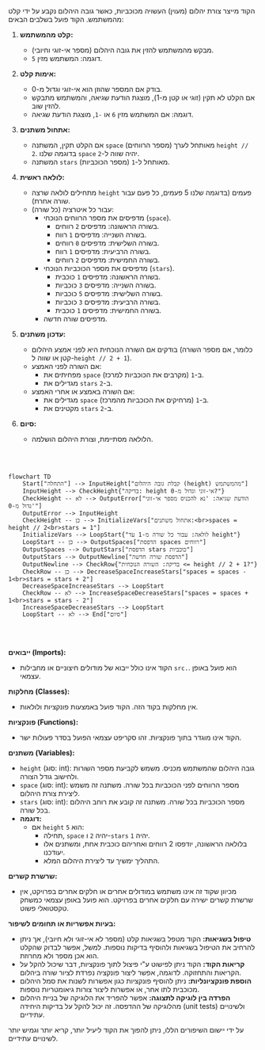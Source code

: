 ## <algorithm>

הקוד מייצר צורת יהלום (מעוין) העשויה מכוכביות, כאשר גובה היהלום נקבע על ידי קלט מהמשתמש. הקוד פועל בשלבים הבאים:

1. **קלט מהמשתמש:**
   - מבקש מהמשתמש להזין את גובה היהלום (מספר אי-זוגי וחיובי).
   - דוגמה: המשתמש מזין `5`.

2. **אימות קלט:**
   - בודק אם המספר שהוזן הוא אי-זוגי וגדול מ-0.
   - אם הקלט לא תקין (זוגי או קטן מ-1), מוצגת הודעת שגיאה, והמשתמש מתבקש להזין שוב.
   - דוגמה: אם המשתמש מזין `6` או `-1`, מוצגת הודעת שגיאה.

3. **אתחול משתנים:**
   - אם הקלט תקין, המשתנה `space` (מספר הרווחים) מאותחל לערך `height // 2`. בדוגמה שלנו `space` יהיה שווה ל-`2`.
   - המשתנה `stars` (מספר הכוכביות) מאותחל ל-`1`.

4. **לולאה ראשית:**
   - מתחילים לולאה שרצה `height` פעמים (בדוגמה שלנו 5 פעמים, כל פעם עבור שורה אחרת).
   - עבור כל איטרציה (כל שורה):
     - מדפיסים את מספר הרווחים הנוכחי (`space`).
       - בשורה הראשונה: מדפיסים `2` רווחים.
       - בשורה השנייה: מדפיסים `1` רווח.
       - בשורה השלישית: מדפיסים `0` רווחים.
       - בשורה הרביעית: מדפיסים `1` רווח.
       - בשורה החמישית: מדפיסים `2` רווחים.
     - מדפיסים את מספר הכוכביות הנוכחי (`stars`).
       - בשורה הראשונה: מדפיסים `1` כוכבית.
       - בשורה השנייה: מדפיסים `3` כוכביות.
       - בשורה השלישית: מדפיסים `5` כוכביות.
       - בשורה הרביעית: מדפיסים `3` כוכביות.
       - בשורה החמישית: מדפיסים `1` כוכבית.
     - מדפיסים שורה חדשה.

5. **עדכון משתנים:**
   - בודקים אם השורה הנוכחית היא לפני אמצע היהלום (כלומר, אם מספר השורה קטן או שווה ל-`height // 2 + 1`).
   - אם השורה לפני האמצע:
     - מפחיתים את `space` ב-`1` (מקרבים את הכוכביות למרכז).
     - מגדילים את `stars` ב-`2`.
   - אם השורה באמצע או אחרי האמצע:
     - מגדילים את `space` ב-`1` (מרחיקים את הכוכביות מהמרכז).
     - מקטינים את `stars` ב-`2`.

6. **סיום:**
   - הלולאה מסתיימת, וצורת היהלום הושלמה.

<br>

## <mermaid>

```mermaid
flowchart TD
    Start["התחלה"] --> InputHeight["קבלת גובה היהלום (height) מהמשתמש"]
    InputHeight --> CheckHeight{"בדיקה: height אי-זוגי וגדול מ-0?"}
    CheckHeight -- לא --> OutputError["הודעת שגיאה: 'נא להכניס מספר אי-זוגי גדול מ-0'"]
    OutputError --> InputHeight
    CheckHeight -- כן --> InitializeVars["אתחול משתנים:<br>spaces = height // 2<br>stars = 1"]
    InitializeVars --> LoopStart{"לולאה: עבור כל שורה מ-1 עד height"}
    LoopStart -- כן --> OutputSpaces["הדפסת spaces רווחים"]
    OutputSpaces --> OutputStars["הדפסת stars כוכביות"]
    OutputStars --> OutputNewline["הדפסת שורה חדשה"]
    OutputNewline --> CheckRow{"בדיקה: השורה הנוכחית <= height // 2 + 1?"}
    CheckRow -- כן --> DecreaseSpaceIncreaseStars["spaces = spaces - 1<br>stars = stars + 2"]
    DecreaseSpaceIncreaseStars --> LoopStart
    CheckRow -- לא --> IncreaseSpaceDecreaseStars["spaces = spaces + 1<br>stars = stars - 2"]
    IncreaseSpaceDecreaseStars --> LoopStart
    LoopStart -- לא --> End["סיום"]
```

<br>

## <explanation>

**ייבואים (Imports):**
   - הקוד אינו כולל ייבוא של מודולים חיצוניים או מחבילות `src.`. הוא פועל באופן עצמאי.

**מחלקות (Classes):**
   - אין מחלקות בקוד הזה. הקוד פועל באמצעות פונקציות ולולאות.

**פונקציות (Functions):**
   - הקוד אינו מוגדר בתוך פונקציות. זהו סקריפט עצמאי הפועל בסדר פעולות ישר.

**משתנים (Variables):**
   - `height` (סוג: int): גובה היהלום שהמשתמש מכניס. משמש לקביעת מספר השורות ולחישוב גודל הצורה.
   - `space` (סוג: int): מספר הרווחים לפני הכוכביות בכל שורה. משתנה זה משמש ליצירת צורת היהלום.
   - `stars` (סוג: int): מספר הכוכביות בכל שורה. משתנה זה קובע את רוחב היהלום בכל שורה.
   - **דוגמה:**
     - אם `height` הוא `5`:
       - תחילה, `space` יהיה `2` ו-`stars` יהיה `1`.
       - בלולאה הראשונה, יודפסו 2 רווחים ואחריהם כוכבית אחת, ומשתנים אלו יעודכנו.
       - התהליך ימשיך עד ליצירת היהלום המלא.

**שרשרת קשרים:**
   - מכיוון שקוד זה אינו משתמש במודולים אחרים או חלקים אחרים בפרויקט, אין שרשרת קשרים ישירה עם חלקים אחרים בפרויקט. הוא פועל באופן עצמאי כמשחק טקסטואלי פשוט.

**בעיות אפשריות או תחומים לשיפור:**
   - **טיפול בשגיאות:** הקוד מטפל בשגיאות קלט (מספר לא אי-זוגי ולא חיובי), אך ניתן להרחיב את הטיפול בשגיאות ולהוסיף בדיקות נוספות. למשל, אפשר לבדוק שהקלט הוא אכן מספר ולא מחרוזת.
   - **קריאות הקוד:** הקוד ניתן לפישוט ע"י פיצול לתוך פונקציות, דבר שיכול להקל על הקריאות והתחזוקה. לדוגמה, אפשר ליצור פונקציה נפרדת לציור שורה ביהלום.
   - **הוספת פונקציונליות:** ניתן להוסיף פונקציות כגון אפשרות לשנות את סמל היהלום מכוכבית לתו אחר, או אפשרות ליצור צורות גיאומטריות נוספות.
   - **הפרדה בין לוגיקה לתצוגה:** אפשר להפריד את הלוגיקה של בניית היהלום מהלוגיקה של ההדפסה. זה יכול להקל על בדיקות היחידה (unit tests) ולשינויים עתידיים.

על ידי יישום השיפורים הללו, ניתן להפוך את הקוד ליעיל יותר, קריא יותר וגמיש יותר לשינויים עתידיים.